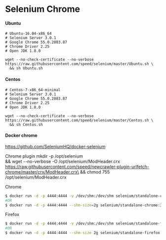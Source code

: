 # Selenium Chrome


#### Ubuntu
```
# Ubuntu-16.04-x86_64
# Selenium Server 3.0.1
# Google Chrome 55.0.2883.87
# Chrome Driver 2.25
# Open JDK 1.8.0
```

```
wget --no-check-certificate --no-verbose https://raw.githubusercontent.com/speed/selenium/master/Ubuntu.sh \
  && sh Ubuntu.sh
```

#### Centos

```
# Centos-7-x86_64-minimal
# Selenium Server 3.0.1
# Google Chrome 55.0.2883.87
# Chrome Driver 2.25
# Open JDK 1.8.0
```

```
wget --no-check-certificate --no-verbose https://raw.githubusercontent.com/speed/selenium/master/Centos.sh \
  && sh Centos.sh
```


#### Docker chrome
https://github.com/SeleniumHQ/docker-selenium

Chrome plugin
mkdir -p /opt/selenium  \
 && wget --no-verbose -O /opt/selenium/ModHeader.crx https://raw.githubusercontent.com/speed/newcrawler-plugin-urlfetch-chrome/master/crx/ModHeader.crx\
    && chmod 755 /opt/selenium/ModHeader.crx

Chrome
``` bash
$ docker run -d -p 4444:4444 -v /dev/shm:/dev/shm selenium/standalone-chrome:3.11.0-antimony
#OR
$ docker run -d -p 4444:4444 --shm-size=2g selenium/standalone-chrome:3.11.0-antimony
```
Firefox
``` bash
$ docker run -d -p 4444:4444 -v /dev/shm:/dev/shm selenium/standalone-firefox:3.11.0-antimony
#OR
$ docker run -d -p 4444:4444 --shm-size 2g selenium/standalone-firefox:3.11.0-antimony
```
